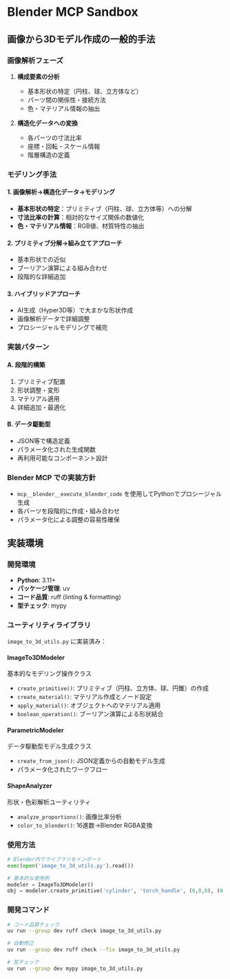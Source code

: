 # Blender MCP Sandbox

## 画像から3Dモデル作成の一般的手法

### 画像解析フェーズ
1. **構成要素の分析**
   - 基本形状の特定（円柱、球、立方体など）
   - パーツ間の関係性・接続方法
   - 色・マテリアル情報の抽出

2. **構造化データへの変換**
   - 各パーツの寸法比率
   - 座標・回転・スケール情報
   - 階層構造の定義

### モデリング手法

#### 1. 画像解析→構造化データ→モデリング
- **基本形状の特定**：プリミティブ（円柱、球、立方体等）への分解
- **寸法比率の計算**：相対的なサイズ関係の数値化
- **色・マテリアル情報**：RGB値、材質特性の抽出

#### 2. プリミティブ分解→組み立てアプローチ
- 基本形状での近似
- ブーリアン演算による組み合わせ
- 段階的な詳細追加

#### 3. ハイブリッドアプローチ
- AI生成（Hyper3D等）で大まかな形状作成
- 画像解析データで詳細調整
- プロシージャルモデリングで補完

### 実装パターン

#### A. 段階的構築
1. プリミティブ配置
2. 形状調整・変形
3. マテリアル適用
4. 詳細追加・最適化

#### B. データ駆動型
- JSON等で構造定義
- パラメータ化された生成関数
- 再利用可能なコンポーネント設計

### Blender MCP での実装方針
- `mcp__blender__execute_blender_code` を使用してPythonでプロシージャル生成
- 各パーツを段階的に作成・組み合わせ
- パラメータ化による調整の容易性確保

## 実装環境

### 開発環境
- **Python**: 3.11+
- **パッケージ管理**: uv
- **コード品質**: ruff (linting & formatting)
- **型チェック**: mypy

### ユーティリティライブラリ
`image_to_3d_utils.py` に実装済み：

#### ImageTo3DModeler
基本的なモデリング操作クラス
- `create_primitive()`: プリミティブ（円柱、立方体、球、円錐）の作成
- `create_material()`: マテリアル作成とノード設定
- `apply_material()`: オブジェクトへのマテリアル適用
- `boolean_operation()`: ブーリアン演算による形状結合

#### ParametricModeler  
データ駆動型モデル生成クラス
- `create_from_json()`: JSON定義からの自動モデル生成
- パラメータ化されたワークフロー

#### ShapeAnalyzer
形状・色彩解析ユーティリティ
- `analyze_proportions()`: 画像比率分析
- `color_to_blender()`: 16進数→Blender RGBA変換

### 使用方法
```python
# Blender内でライブラリをインポート
exec(open('image_to_3d_utils.py').read())

# 基本的な使用例
modeler = ImageTo3DModeler()
obj = modeler.create_primitive('cylinder', 'torch_handle', (0,0,0), (0.2,0.2,2))
```

### 開発コマンド
```bash
# コード品質チェック
uv run --group dev ruff check image_to_3d_utils.py

# 自動修正
uv run --group dev ruff check --fix image_to_3d_utils.py

# 型チェック  
uv run --group dev mypy image_to_3d_utils.py
```